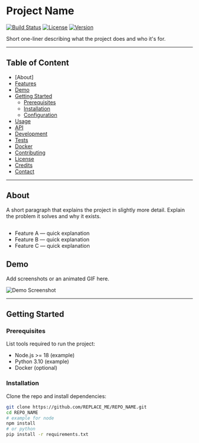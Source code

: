# Project  Name
[![Build Status](https://img.shields.io/badge/build-passing-brightgreen.svg)](REPLACE_WITH_CI_URL) [![License](https://img.shields.io/badge/license-MIT-blue.svg)](LICENSE) [![Version](https://img.shields.io/badge/version-0.1.0-orange.svg)]()

Short one-liner describing what the project does and who it's for.

---

## Table of Content
- [About]
- [Features](#features)
- [Demo](#demo)
- [Getting Started](#getting-started)
  - [Prerequisites](#prerequisites)
  - [Installation](#installation)
  - [Configuration](#configuration)
- [Usage](#usage)
- [API](#api) <!-- remove if not applicable -->
- [Development](#development)
- [Tests](#tests)
- [Docker](#docker)
- [Contributing](#contributing)
- [License](#license)
- [Credits](#credits)
- [Contact](#contact)

---

## About
A short paragraph that explains the project in slightly more detail. Explain the problem it solves and why it exists.

## 
- Feature A — quick explanation
- Feature B — quick explanation
- Feature C — quick explanation

## Demo
Add screenshots or an animated GIF here.

![Demo Screenshot](docs/demo.png) <!-- replace with your image path or remove -->

---

## Getting Started

### Prerequisites
List tools required to run the project:
- Node.js >= 18 (example)
- Python 3.10 (example)
- Docker (optional)

### Installation
Clone the repo and install dependencies:

```bash
git clone https://github.com/REPLACE_ME/REPO_NAME.git
cd REPO_NAME
# example for node
npm install
# or python
pip install -r requirements.txt
